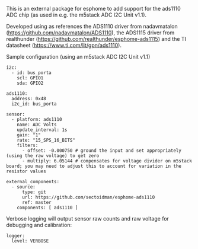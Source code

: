 This is an external package for esphome to add support for the ads1110 ADC chip (as used in e.g. the m5stack ADC I2C Unit v1.1).

Developed using as references the ADS1110 driver from nadavmatalon (https://github.com/nadavmatalon/ADS1110), the ADS1115 driver from realthunder (https://github.com/realthunder/esphome-ads1115) and the TI datasheet (https://www.ti.com/lit/gpn/ads1110).

Sample configuration (using an m5stack ADC I2C Unit v1.1)
```
i2c:
  - id: bus_porta
    scl: GPIO1
    sda: GPIO2

ads1110:
  address: 0x48
  i2c_id: bus_porta

sensor:
  - platform: ads1110
    name: ADC Volts
    update_interval: 1s
    gain: "1"
    rate: "15_SPS_16_BITS"
    filters:
      - offset: -0.000750 # ground the input and set appropriately (using the raw voltage) to get zero
      - multiply: 6.05144 # compensates for voltage divider on m5stack board; you may need to adjust this to account for variation in the resistor values

external_components:
  - source:
      type: git
      url: https://github.com/sectoidman/esphome-ads1110
      ref: master
    components: [ ads1110 ]
```

Verbose logging will output sensor raw counts and raw voltage for debugging and calibration:
```
logger:
  level: VERBOSE

```
